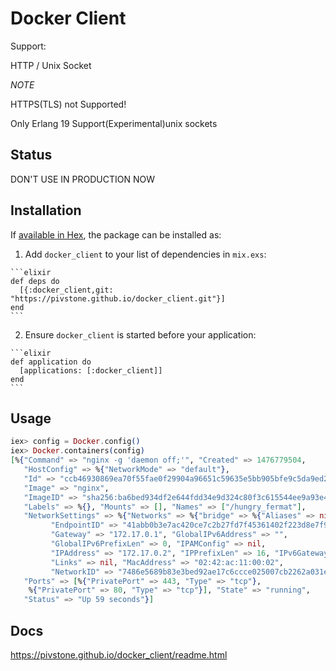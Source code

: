 # Docker Client


Support:


HTTP / Unix Socket


*NOTE*


HTTPS(TLS) not Supported!

Only Erlang 19 Support(Experimental)unix sockets

## Status

DON'T USE IN PRODUCTION NOW

## Installation

If [available in Hex](https://hex.pm/docs/publish), the package can be installed as:

  1. Add `docker_client` to your list of dependencies in `mix.exs`:

    ```elixir
    def deps do
      [{:docker_client,git: "https://pivstone.github.io/docker_client.git"}]
    end
    ```

  2. Ensure `docker_client` is started before your application:

    ```elixir
    def application do
      [applications: [:docker_client]]
    end
    ```


## Usage

```elixir
iex> config = Docker.config()
iex> Docker.containers(config)
[%{"Command" => "nginx -g 'daemon off;'", "Created" => 1476779504,
   "HostConfig" => %{"NetworkMode" => "default"},
   "Id" => "ccb46930869ea70f55fae0f29904a96651c59635e5bb905bfe9c5da9ed2a7021",
   "Image" => "nginx",
   "ImageID" => "sha256:ba6bed934df2e644fdd34e9d324c80f3c615544ee9a93e4ce3cfddfcf84bdbc2",
   "Labels" => %{}, "Mounts" => [], "Names" => ["/hungry_fermat"],
   "NetworkSettings" => %{"Networks" => %{"bridge" => %{"Aliases" => nil,
         "EndpointID" => "41abb0b3e7ac420ce7c2b27fd7f45361402f223d8e7f9194219409498ec6e68c",
         "Gateway" => "172.17.0.1", "GlobalIPv6Address" => "",
         "GlobalIPv6PrefixLen" => 0, "IPAMConfig" => nil,
         "IPAddress" => "172.17.0.2", "IPPrefixLen" => 16, "IPv6Gateway" => "",
         "Links" => nil, "MacAddress" => "02:42:ac:11:00:02",
         "NetworkID" => "7486e5689b83e3bed92ae17c6ccce025007cb2262a031e3b06e2bd17784bfdae"}}},
   "Ports" => [%{"PrivatePort" => 443, "Type" => "tcp"},
    %{"PrivatePort" => 80, "Type" => "tcp"}], "State" => "running",
   "Status" => "Up 59 seconds"}]
```

## Docs

https://pivstone.github.io/docker_client/readme.html
